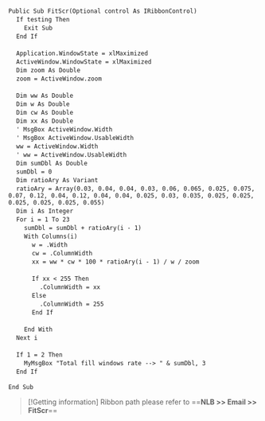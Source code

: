 &nbsp;  &nbsp;  &nbsp;  &nbsp;  
`Public Sub FitScr(Optional control As IRibbonControl)`  
&nbsp;&nbsp;&nbsp;&nbsp;`If testing Then`  
&nbsp;&nbsp;&nbsp;&nbsp;&nbsp;&nbsp;&nbsp;&nbsp;`Exit Sub`  
&nbsp;&nbsp;&nbsp;&nbsp;`End If`  
&nbsp;  &nbsp;  &nbsp;  &nbsp;  
&nbsp;&nbsp;&nbsp;&nbsp;`Application.WindowState = xlMaximized`  
&nbsp;&nbsp;&nbsp;&nbsp;`ActiveWindow.WindowState = xlMaximized`  
&nbsp;&nbsp;&nbsp;&nbsp;`Dim zoom As Double`  
&nbsp;&nbsp;&nbsp;&nbsp;`zoom = ActiveWindow.zoom`  
&nbsp;  &nbsp;  &nbsp;  &nbsp;  
&nbsp;&nbsp;&nbsp;&nbsp;`Dim ww As Double`  
&nbsp;&nbsp;&nbsp;&nbsp;`Dim w As Double`  
&nbsp;&nbsp;&nbsp;&nbsp;`Dim cw As Double`  
&nbsp;&nbsp;&nbsp;&nbsp;`Dim xx As Double`  
&nbsp;&nbsp;&nbsp;&nbsp;`' MsgBox ActiveWindow.Width`  
&nbsp;&nbsp;&nbsp;&nbsp;`' MsgBox ActiveWindow.UsableWidth`  
&nbsp;&nbsp;&nbsp;&nbsp;`ww = ActiveWindow.Width`  
&nbsp;&nbsp;&nbsp;&nbsp;`' ww = ActiveWindow.UsableWidth`  
&nbsp;&nbsp;&nbsp;&nbsp;`Dim sumDbl As Double`  
&nbsp;&nbsp;&nbsp;&nbsp;`sumDbl = 0`  
&nbsp;&nbsp;&nbsp;&nbsp;`Dim ratioAry As Variant`  
&nbsp;&nbsp;&nbsp;&nbsp;`ratioAry = Array(0.03, 0.04, 0.04, 0.03, 0.06, 0.065, 0.025, 0.075, 0.07, 0.12, 0.04, 0.12, 0.04, 0.04, 0.025, 0.03, 0.035, 0.025, 0.025, 0.025, 0.025, 0.025, 0.055)`  
&nbsp;&nbsp;&nbsp;&nbsp;`Dim i As Integer`  
&nbsp;&nbsp;&nbsp;&nbsp;`For i = 1 To 23`  
&nbsp;&nbsp;&nbsp;&nbsp;&nbsp;&nbsp;&nbsp;&nbsp;`sumDbl = sumDbl + ratioAry(i - 1)`  
&nbsp;&nbsp;&nbsp;&nbsp;&nbsp;&nbsp;&nbsp;&nbsp;`With Columns(i)`  
&nbsp;&nbsp;&nbsp;&nbsp;&nbsp;&nbsp;&nbsp;&nbsp;&nbsp;&nbsp;&nbsp;&nbsp;`w = .Width`  
&nbsp;&nbsp;&nbsp;&nbsp;&nbsp;&nbsp;&nbsp;&nbsp;&nbsp;&nbsp;&nbsp;&nbsp;`cw = .ColumnWidth`  
&nbsp;&nbsp;&nbsp;&nbsp;&nbsp;&nbsp;&nbsp;&nbsp;&nbsp;&nbsp;&nbsp;&nbsp;`xx = ww * cw * 100 * ratioAry(i - 1) / w / zoom`  
&nbsp;  &nbsp;  &nbsp;  &nbsp;  
&nbsp;&nbsp;&nbsp;&nbsp;&nbsp;&nbsp;&nbsp;&nbsp;&nbsp;&nbsp;&nbsp;&nbsp;`If xx < 255 Then`  
&nbsp;&nbsp;&nbsp;&nbsp;&nbsp;&nbsp;&nbsp;&nbsp;&nbsp;&nbsp;&nbsp;&nbsp;&nbsp;&nbsp;&nbsp;&nbsp;`.ColumnWidth = xx`  
&nbsp;&nbsp;&nbsp;&nbsp;&nbsp;&nbsp;&nbsp;&nbsp;&nbsp;&nbsp;&nbsp;&nbsp;`Else`  
&nbsp;&nbsp;&nbsp;&nbsp;&nbsp;&nbsp;&nbsp;&nbsp;&nbsp;&nbsp;&nbsp;&nbsp;&nbsp;&nbsp;&nbsp;&nbsp;`.ColumnWidth = 255`  
&nbsp;&nbsp;&nbsp;&nbsp;&nbsp;&nbsp;&nbsp;&nbsp;&nbsp;&nbsp;&nbsp;&nbsp;`End If`  
&nbsp;  &nbsp;  &nbsp;  &nbsp;  
&nbsp;&nbsp;&nbsp;&nbsp;&nbsp;&nbsp;&nbsp;&nbsp;`End With`  
&nbsp;&nbsp;&nbsp;&nbsp;`Next i`  
&nbsp;  &nbsp;  &nbsp;  &nbsp;  
&nbsp;&nbsp;&nbsp;&nbsp;`If 1 = 2 Then`  
&nbsp;&nbsp;&nbsp;&nbsp;&nbsp;&nbsp;&nbsp;&nbsp;`MyMsgBox "Total fill windows rate --> " & sumDbl, 3`  
&nbsp;&nbsp;&nbsp;&nbsp;`End If`  
&nbsp;  &nbsp;  &nbsp;  &nbsp;  
`End Sub`  


> [!Getting information]
> Ribbon path please refer to ==**NLB >> Email >> FitScr**==

